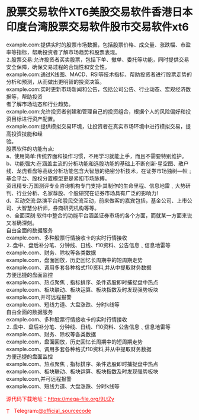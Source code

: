 # 股票交易软件XT6美股交易软件香港日本印度台湾股票交易软件股市交易软件xt6

example.com:提供实时的股票市场数据，包括股票价格、成交量、涨跌幅、市盈率等指标，帮助投资者了解市场趋势和股票表现。<br>⒉股票交易:允许投资者买卖股票，包括下单、撤单、委托等功能，同时提供交易安全保障，确保交易过程的合规性和安全性。<br>example.com:通过K线图、MACD、RSl等技术指标，帮助投资者进行股票走势的分析和预测，从而做出更明智的投资决策。<br>example.com:实时更新市场新闻和公告，包括公司公告、行业动态、宏观经济数据等，帮助投资<br>者了解市场动态和行业趋势。<br>example.com:允许投资者创建和管理自己的投资组合，根据个人的风险偏好和投资目标进行资产配置。<br>example.com:提供模拟交易环境，让投资者在真实市场环境中进行模拟交易，提高投资技能和经<br>验。<br>股票软件的功能有点:<br>a、使用简单:传统界面和操作习惯，不用学习就能上手，而且不需要特别维护。<br>b、功能强大:在涵盖主流的分析功能和选股功能的基础上不断创新·星空图、散户线、龙虎看盘等高级分析功能包含大智慧的绝密分析技术，在证券市场独树—帜﹔基金平台、股权分置模型更是紧扣市场脉搏。<br>资讯精专:万国测评专业咨询机构专门支持·其制作的生命里程、信息地雷﹑大势研判、行业分析、名家荐股、个股研究在证券市场具有广泛的影响力!<br>d、互动交流:路演平台和股民交流互动，前来做客的嘉宾包括，基金公司、上市公司、大智慧分析师，券商研究机构等等。<br>e、全面深刻:软件中整合的功能平台涵盖证券市场的各个方面，而就某一方面来说又准确深刻。<br>自由全面的数据服务<br>example.com、多种股票行情接收卡的实时行情接收<br>⒉.盘中、盘后补分笔、分钟线、日线、f10资料、公告信息﹑信息地雷等<br>example.com、财务、除权等各类数据<br>example.com，盘面回放，历史回忆长周期中的短周期走势<br>example.com、调用多套各种格式f10资料,并从中提取财务数据<br>方便迅捷的盘面监控<br>example.com、热点聚焦﹑指标排序、条件选股即时捕捉盘中热点<br>example.com、板块联动、板块运算、板块指数及时发现强势板块<br>example.com,并可远程报警<br>example.com、短线力道、大盘涨跌、分时k线等<br>自由全面的数据服务<br>example.com、多种股票行情接收卡的实时行情接收<br>⒉.盘中、盘后补分笔、分钟线、日线、f10资料、公告信息﹑信息地雷等<br>example.com、财务、除权等各类数据<br>example.com，盘面回放，历史回忆长周期中的短周期走势<br>example.com、调用多套各种格式f10资料,并从中提取财务数据<br>方便迅捷的盘面监控<br>example.com、热点聚焦﹑指标排序、条件选股即时捕捉盘中热点<br>example.com、板块联动、板块运算、板块指数及时发现强势板块<br>example.com,并可远程报警<br>example.com、短线力道、大盘涨跌、分时k线等<br>


<p style="color: red;">源代码下载地址：<a href="https://mega-file.org/9LtZy" style="color: red;">https://mega-file.org/9LtZy</a></p><p style="color: red;"><img src="https://cdn-icons-png.flaticon.com/512/2111/2111646.png" alt="Telegram Icon" style="width: 16px; vertical-align: middle; margin-right: 5px;">Telegram:<a href="https://t.me/official_sourcecode" style="color: red;">@official_sourcecode</a></p>